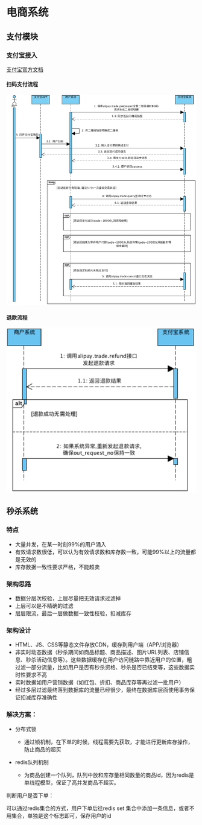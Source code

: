 # 电商系统



## 支付模块



### 支付宝接入

[支付宝官方文档](https://docs.open.alipay.com/194/105170/)



#### 扫码支付流程



![img](images/电商系统/支付/支付宝扫码支付流程)



#### 退款流程

![img](images/电商系统/支付/支付宝退款流程)



## 秒杀系统

### 特点

* 大量并发，在某一时刻99%的用户涌入
* 有效请求数很低，可以认为有效请求数和库存数一致，可能99%以上的流量都是无效的
* 库存数据一致性要求严格，不能超卖



### 架构思路

* 数据分层次校验，上层尽量把无效请求过滤掉
* 上层可以是不精确的过滤
* 层层限流，最后一层做数据一致性校验，扣减库存



### 架构设计

* HTML、JS、CSS等静态文件存放CDN，缓存到用户端（APP/浏览器）
* 非实时动态数据（秒杀期间如商品标题、商品描述、图片URL列表、店铺信息、秒杀活动信息等）。这些数据缓存在用户访问链路中靠近用户的位置，粗过滤一部分流量，比如用户是否有秒杀资格、秒杀是否已结束等，这些数据实时性要求不高
* 实时数据如用户营销数据（如红包、折扣、商品库存等再过滤一批用户）
* 经过多层过滤最终落到数据库的流量已经很少，最终在数据库层面使用事务保证扣减库存准确性



### 解决方案：

* 分布式锁
  * 通过锁机制，在下单的时候，线程需要先获取，才能进行更新库存操作，防止商品的超买

* redis队列机制
  * 为商品创建一个队列，队列中放和库存量相同数量的商品id，因为redis是单线程模型，保证了高并发商品不超买。



判断用户是否下单：

可以通过redis集合的方式，用户下单后往redis set 集合中添加一条信息，或者不用集合，单独是这个标志即可，保存用户的id